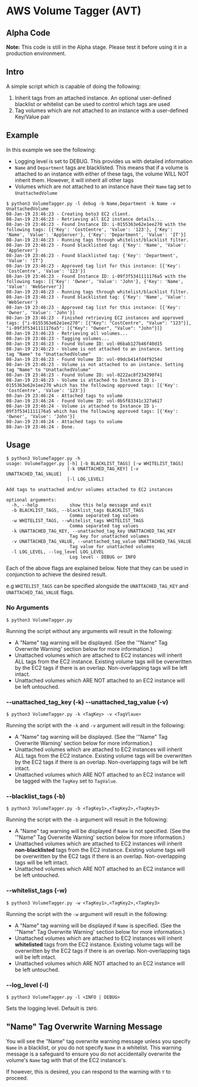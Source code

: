 # AWS Volume Tagger (AVT)
## Alpha Code

**Note:** This code is still in the Alpha stage. Please test it before using it in a production environment.

## Intro

A simple script which is capable of doing the following:
1. Inherit tags from an attached instance. An optional user-defined blacklist or whitelist can be used to control 
which tags are used
2. Tag volumes which are not attached to an instance with a user-defined Key/Value pair

## Example

In this example we see the following:
* Logging level is set to DEBUG. This provides us with detailed information
* `Name` and `Department` tags are blacklisted. This means that if a volume is attached to an instance with either of
these tags, the volume WILL NOT inherit them. However, it will inherit all other tags
* Volumes which are not attached to an instance have their `Name` tag set to `UnattachedVolume`

```
$ python3 VolumeTagger.py -l debug -b Name,Department -k Name -v UnattachedVolume
08-Jan-19 23:46:23 - Creating boto3 EC2 client.
08-Jan-19 23:46:23 - Retrieving all EC2 instance details...
08-Jan-19 23:46:23 - Found Instance ID: i-0155363e62e1ee270 with the following tags: [{'Key': 'CostCentre', 'Value': '123'}, {'Key': 'Name', 'Value': 'AppServer'}, {'Key': 'Department', 'Value': 'IT'}]
08-Jan-19 23:46:23 - Running tags through whitelist/blacklist filter.
08-Jan-19 23:46:23 - Found blacklisted tag: {'Key': 'Name', 'Value': 'AppServer'}
08-Jan-19 23:46:23 - Found blacklisted tag: {'Key': 'Department', 'Value': 'IT'}
08-Jan-19 23:46:23 - Approved tag list for this instance: [{'Key': 'CostCentre', 'Value': '123'}]
08-Jan-19 23:46:23 - Found Instance ID: i-09f3f5341111176a5 with the following tags: [{'Key': 'Owner', 'Value': 'John'}, {'Key': 'Name', 'Value': 'WebServer'}]
08-Jan-19 23:46:23 - Running tags through whitelist/blacklist filter.
08-Jan-19 23:46:23 - Found blacklisted tag: {'Key': 'Name', 'Value': 'WebServer'}
08-Jan-19 23:46:23 - Approved tag list for this instance: [{'Key': 'Owner', 'Value': 'John'}]
08-Jan-19 23:46:23 - Finished retrieving EC2 instances and approved tags: {"i-0155363e62e1ee270": [{"Key": "CostCentre", "Value": "123"}], "i-09f3f5341111176a5": [{"Key": "Owner", "Value": "John"}]}
08-Jan-19 23:46:23 - Retrieving all volumes...
08-Jan-19 23:46:23 - Tagging volumes...
08-Jan-19 23:46:23 - Found Volume ID: vol-06bab127b46f40d15
08-Jan-19 23:46:23 - Volume is not attached to an instance. Setting tag "Name" to "UnattachedVolume"
08-Jan-19 23:46:23 - Found Volume ID: vol-09dcb414fd4f9254d
08-Jan-19 23:46:23 - Volume is not attached to an instance. Setting tag "Name" to "UnattachedVolume"
08-Jan-19 23:46:23 - Found Volume ID: vol-0222ac8f234290f41
08-Jan-19 23:46:23 - Volume is attached to Instance ID i-0155363e62e1ee270 which has the following approved tags: [{'Key': 'CostCentre', 'Value': '123'}]
08-Jan-19 23:46:24 - Attached tags to volume
08-Jan-19 23:46:24 - Found Volume ID: vol-0b5f83341c327a617
08-Jan-19 23:46:24 - Volume is attached to Instance ID i-09f3f5341111176a5 which has the following approved tags: [{'Key': 'Owner', 'Value': 'John'}]
08-Jan-19 23:46:24 - Attached tags to volume
08-Jan-19 23:46:24 - Done.
```

## Usage 

```
$ python3 VolumeTagger.py -h
usage: VolumeTagger.py [-h] [-b BLACKLIST_TAGS] [-w WHITELIST_TAGS]
                       [-k UNATTACHED_TAG_KEY] [-v UNATTACHED_TAG_VALUE]
                       [-l LOG_LEVEL]

Add tags to unattached and/or volumes attached to EC2 instances

optional arguments:
  -h, --help            show this help message and exit
  -b BLACKLIST_TAGS, --blacklist_tags BLACKLIST_TAGS
                        Comma separated tag values
  -w WHITELIST_TAGS, --whitelist_tags WHITELIST_TAGS
                        Comma separated tag values
  -k UNATTACHED_TAG_KEY, --unattached_tag_key UNATTACHED_TAG_KEY
                        Tag key for unattached volumes
  -v UNATTACHED_TAG_VALUE, --unattached_tag_value UNATTACHED_TAG_VALUE
                        Tag value for unattached volumes
  -l LOG_LEVEL, --log_level LOG_LEVEL
                        Log level - DEBUG or INFO
```

Each of the above flags are explained below. Note that they can be used in conjunction to achieve the desired result.

e.g `WHITELIST_TAGS` can be specified alongside the `UNATTACHED_TAG_KEY` and `UNATTACHED_TAG_VALUE` flags.

### No Arguments

```
$ python3 VolumeTagger.py
```

Running the script without any arguments will result in the following:
* A "Name" tag warning will be displayed. (See the '"Name" Tag Overwrite Warning' section below for more information.) 
* Unattached volumes which are attached to EC2 instances will inherit ALL tags from the EC2 instance. Existing volume
tags will be overwritten by the EC2 tags if there is an overlap. Non-overlapping tags will be left intact.
* Unattached volumes which ARE NOT attached to an EC2 instance will be left untouched.

### --unattached_tag_key (-k) --unattached_tag_value (-v)

```
$ python3 VolumeTagger.py -k <TagKey> -v <TagVlaue>
```

Running the script with the `-k` and `-v` argument will result in the following:
* A "Name" tag warning will be displayed. (See the '"Name" Tag Overwrite Warning' section below for more information.) 
* Unattached volumes which are attached to EC2 instances will inherit ALL tags from the EC2 instance. Existing volume
tags will be overwritten by the EC2 tags if there is an overlap. Non-overlapping tags will be left intact.
* Unattached volumes which ARE NOT attached to an EC2 instance will be tagged with the `TagKey` set to `TagValue`.
 
### --blacklist_tags (-b)

```
$ python3 VolumeTagger.py -b <TagKey1>,<TagKey2>,<TagKey3>
```

Running the script with the `-b` argument will result in the following:
* A "Name" tag warning will be displayed if `Name` is not specified. (See the '"Name" Tag Overwrite Warning' section 
below for more information.)
* Unattached volumes which are attached to EC2 instances will inherit **non-blacklisted** tags from the EC2 instance. 
Existing volume tags will be overwritten by the EC2 tags if there is an overlap. Non-overlapping tags will be left 
intact.
* Unattached volumes which ARE NOT attached to an EC2 instance will be left untouched.

### --whitelist_tags (-w)

```
$ python3 VolumeTagger.py -w <TagKey1>,<TagKey2>,<TagKey3>
```

Running the script with the `-w` argument will result in the following:
* A "Name" tag warning will be displayed if `Name` is specified. (See the '"Name" Tag Overwrite Warning' section 
below for more information.)
* Unattached volumes which are attached to EC2 instances will inherit **whitelisted** tags from the EC2 instance. 
Existing volume tags will be overwritten by the EC2 tags if there is an overlap. Non-overlapping tags will be left 
intact.
* Unattached volumes which ARE NOT attached to an EC2 instance will be left untouched.

### --log_level (-l)

```
$ python3 VolumeTagger.py -l <INFO | DEBUG>
```


Sets the logging level. Default is `INFO`.

## "Name" Tag Overwrite Warning Message

You will see the "Name" tag overwrite warning message unless you specify `Name` in a blacklist, or you do not specify
`Name` in a whitelist. This warning message is a safeguard to ensure you do not accidentally overwrite the volume's 
`Name` tag with that of the EC2 instance's.

If however, this is desired, you can respond to the warning with `Y` to proceed. 